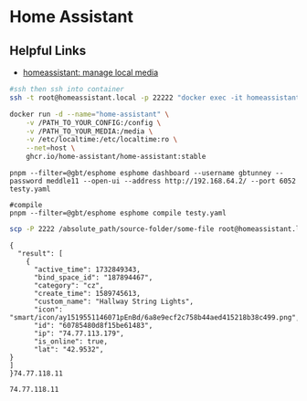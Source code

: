 # Home Assistant

## Helpful Links

- [homeassistant: manage local media](https://www.home-assistant.io/more-info/local-media/setup-media/)

```sh
#ssh then ssh into container
ssh -t root@homeassistant.local -p 22222 "docker exec -it homeassistant /bin/bash"
```

```sh
docker run -d --name="home-assistant" \
    -v /PATH_TO_YOUR_CONFIG:/config \
    -v /PATH_TO_YOUR_MEDIA:/media \
    -v /etc/localtime:/etc/localtime:ro \
    --net=host \
    ghcr.io/home-assistant/home-assistant:stable
```

```shell
pnpm --filter=@gbt/esphome esphome dashboard --username gbtunney --password meddle11 --open-ui --address http://192.168.64.2/ --port 6052 testy.yaml

#compile
pnpm --filter=@gbt/esphome esphome compile testy.yaml
```

```sh
scp -P 2222 /absolute_path/source-folder/some-file root@homeassistant.local:/absolute_path/destination-folder
```

```angular2html
{
  "result": [
    {
      "active_time": 1732849343,
      "bind_space_id": "187894467",
      "category": "cz",
      "create_time": 1589745613,
      "custom_name": "Hallway String Lights",
      "icon": "smart/icon/ay1519551146071pEnBd/6a8e9ecf2c758b44aed415218b38c499.png",
      "id": "60785480d8f15be61483",
      "ip": "74.77.113.179",
      "is_online": true,
      "lat": "42.9532",
}
]
}74.77.118.11

74.77.118.11

```
